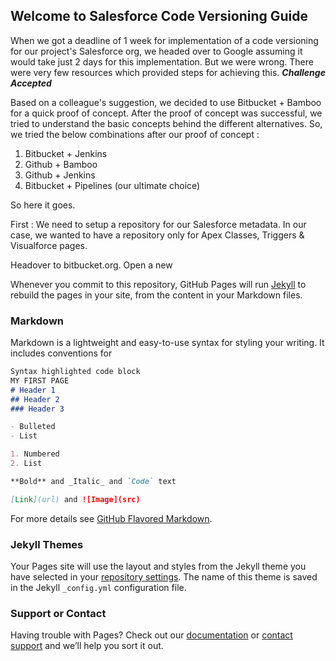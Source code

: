 ## Welcome to Salesforce Code Versioning Guide

When we got a deadline of 1 week for implementation of a code versioning for our project's Salesforce org, we headed over to Google assuming it would take just 2 days for this implementation. But we were wrong. There were very few resources which provided steps for achieving this. ***Challenge Accepted***

Based on a colleague's suggestion, we decided to use Bitbucket + Bamboo for a quick proof of concept. After the proof of concept was successful, we tried to understand the basic concepts behind the different alternatives. So, we tried the below combinations after our proof of concept : 
1. Bitbucket + Jenkins
2. Github + Bamboo
3. Github + Jenkins
4. Bitbucket + Pipelines (our ultimate choice)

So here it goes. 

First : 
We need to setup a repository for our Salesforce metadata. In our case, we wanted to have a repository only for Apex Classes, Triggers & Visualforce pages. 

Headover to bitbucket.org. Open a new 


Whenever you commit to this repository, GitHub Pages will run [Jekyll](https://jekyllrb.com/) to rebuild the pages in your site, from the content in your Markdown files.

### Markdown

Markdown is a lightweight and easy-to-use syntax for styling your writing. It includes conventions for

```markdown
Syntax highlighted code block
MY FIRST PAGE
# Header 1
## Header 2
### Header 3

- Bulleted
- List

1. Numbered
2. List

**Bold** and _Italic_ and `Code` text

[Link](url) and ![Image](src)
```

For more details see [GitHub Flavored Markdown](https://guides.github.com/features/mastering-markdown/).

### Jekyll Themes

Your Pages site will use the layout and styles from the Jekyll theme you have selected in your [repository settings](https://github.com/satyajeetmaharana/sfdc-code-versioning/settings). The name of this theme is saved in the Jekyll `_config.yml` configuration file.

### Support or Contact

Having trouble with Pages? Check out our [documentation](https://help.github.com/categories/github-pages-basics/) or [contact support](https://github.com/contact) and we’ll help you sort it out.
